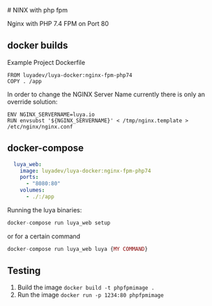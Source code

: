 # NINX with php fpm

Nginx with PHP 7.4 FPM on Port 80

## docker builds

Example Project Dockerfile

```
FROM luyadev/luya-docker:nginx-fpm-php74
COPY . /app
```

In order to change the NGINX Server Name currently there is only an override solution:

```
ENV NGINX_SERVERNAME=luya.io
RUN envsubst '${NGINX_SERVERNAME}' < /tmp/nginx.template > /etc/nginx/nginx.conf
```

## docker-compose

```yml
  luya_web:
    image: luyadev/luya-docker:nginx-fpm-php74
    ports:
      - "8080:80" 
    volumes:
      - ./:/app
```

Running the luya binaries:

```php
docker-compose run luya_web setup
```

or for a certain command

```php
docker-compose run luya_web luya {MY COMMAND}
```

## Testing

1. Build the image `docker build -t phpfpmimage .`
2. Run the image `docker run -p 1234:80 phpfpmimage`
